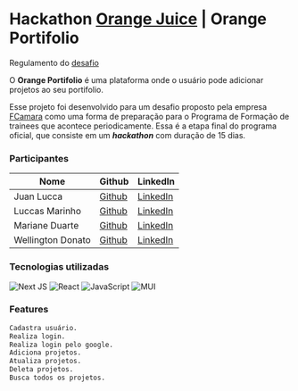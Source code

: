 # Hackathon [Orange Juice](https://tech.orangejuice.com.br/orangejuice) | Orange Portifolio

Regulamento do [desafio](https://drive.google.com/file/d/1nU0Hve2W4tEQ2u1Xtc1tb0bVFTD1idIL/view)

O **Orange Portifolio** é uma plataforma onde o usuário pode adicionar projetos ao seu portifolio.

Esse projeto foi desenvolvido para um desafio proposto pela empresa [FCamara](https://www.fcamara.com.br/) como uma forma de preparação para o Programa de Formação de trainees que acontece periodicamente. Essa é a etapa final do programa oficial, que consiste em um _**hackathon**_ com duração de 15 dias.

### Participantes

| Nome              | Github                                     | LinkedIn                                                             |
| ----------------- | ------------------------------------------ | -------------------------------------------------------------------- |
| Juan Lucca        | [Github](https://github.com/JuanLucca846)  | [LinkedIn](https://www.linkedin.com/in/juan-lucca-santos-68671a201/) |
| Luccas Marinho    | [Github](https://github.com/Luccasmarinho) | [LinkedIn](https://www.linkedin.com/in/luccas-marinho-2977b5271/)    |
| Mariane Duarte    | [Github](https://github.com/maridrt)       | [LinkedIn](https://www.linkedin.com/in/duarte-mariane/)              |
| Wellington Donato | [Github](https://github.com/donatowr)      | [LinkedIn](https://www.linkedin.com/in/dev-donato/)                  |

### Tecnologias utilizadas

![Next JS](https://img.shields.io/badge/Next-black?style=for-the-badge&logo=next.js&logoColor=white) ![React](https://img.shields.io/badge/react-%2320232a.svg?style=for-the-badge&logo=react&logoColor=%2361DAFB) ![JavaScript](https://img.shields.io/badge/JavaScript-323330?style=for-the-badge&logo=javascript&logoColor=F7DF1E) ![MUI](https://img.shields.io/badge/MUI-%230081CB.svg?style=for-the-badge&logo=mui&logoColor=white)

### Features

```bash
Cadastra usuário.
Realiza login.
Realiza login pelo google.
Adiciona projetos.
Atualiza projetos.
Deleta projetos.
Busca todos os projetos.
```
